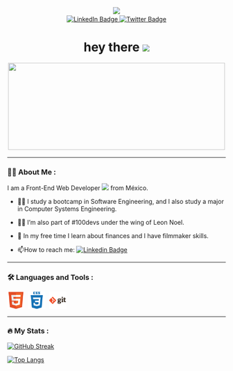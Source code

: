 <div id="header" align="center">
  <img src="https://media.giphy.com/media/xThuWx6uSpx2xo08De/giphy.gif" width="120"/>
</div>

<div id="badges" align="center">
  <a href="https://www.linkedin.com/in/benjaminrsalgado/">
    <img src="https://img.shields.io/badge/LinkedIn-blue?style=for-the-badge&logo=linkedin&logoColor=white" alt="LinkedIn Badge"/>
  </a>
  <a href="https://twitter.com/benjarsalgado">
    <img src="https://img.shields.io/badge/Twitter-blue?style=for-the-badge&logo=twitter&logoColor=white" alt="Twitter Badge"/>
  </a>
  
</div>
<h1 align="center">
  hey there
  <img src="https://media.giphy.com/media/hvRJCLFzcasrR4ia7z/giphy.gif" width="30px"/>
</h1>

<div align="center">
  <img src="https://media.giphy.com/media/RbDKaczqWovIugyJmW/giphy.gif" width="500" height="200"/>
</div>

---

### 👨‍💻 About Me :

I am a Front-End Web Developer <img src="https://media.giphy.com/media/WUlplcMpOCEmTGBtBW/giphy.gif" width="30"> from México.

- 👨‍💻  I study a bootcamp in Software Engineering, and I also study a major in Computer Systems Engineering.

- 👨‍🎓  I’m  also part of #100devs under the wing of Leon Noel.

- 🎥  In my free time I learn about finances and I have filmmaker skills.

- :mailbox:How to reach me: [![Linkedin Badge](https://img.shields.io/badge/-kakbar-blue?style=flat&logo=Linkedin&logoColor=white)](https://www.linkedin.com/in/benjaminrsalgado/)

---

### :hammer_and_wrench: Languages and Tools :

<div>
    <img src="https://github.com/devicons/devicon/blob/master/icons/html5/html5-original.svg" title="HTML5" alt="HTML" width="40" height="40"/>&nbsp;
    <img src="https://github.com/devicons/devicon/blob/master/icons/css3/css3-plain-wordmark.svg"  title="CSS3" alt="CSS" width="40" height="40"/>&nbsp;
    <img src="https://github.com/devicons/devicon/blob/master/icons/git/git-original-wordmark.svg" title="Git" **alt="Git" width="40" height="40"/>
  </div>
 
 ---

### :fire: My Stats :

[![GitHub Streak](https://github-readme-streak-stats.herokuapp.com?user=benjaminrsalgado&theme=dark)](https://git.io/streak-stats)

[![Top Langs](https://github-readme-stats.vercel.app/api/top-langs/?username=benjaminrsalgado&layout=compact&theme=vision-friendly-dark)](https://github.com/anuraghazra/github-readme-stats)


